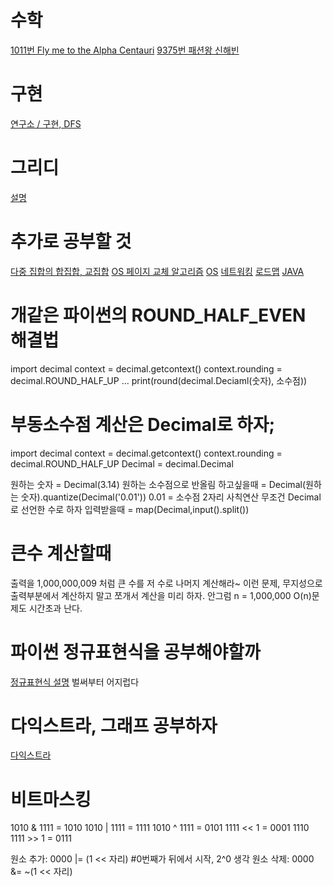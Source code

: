# 수학

[1011번 Fly me to the Alpha Centauri](https://www.acmicpc.net/problem/1011)
[9375번 패션왕 신해빈](https://www.acmicpc.net/problem/9375)

# 구현

[연구소 / 구현, DFS](https://www.acmicpc.net/problem/14502)

# 그리디

[설명](https://exponential-e.tistory.com/51?category=759548)

# 추가로 공부할 것

[다중 집합의 합집합, 교집합](https://velog.io/@munang/%EA%B0%9C%EB%85%90%EC%A0%95%EB%A6%AC-%ED%8C%8C%EC%9D%B4%EC%8D%AC-%EB%8B%A4%EC%A4%91-%EC%A7%91%ED%95%A9)
[OS 페이지 교체 알고리즘](https://zangzangs.tistory.com/143)
[OS](https://velog.io/@chappi?tag=OS)
[네트워킹](https://velog.io/@kimku1018/%EC%BB%B4%ED%93%A8%ED%84%B0-%EB%84%A4%ED%8A%B8%EC%9B%8C%ED%82%B91)
[로드맵](https://zero-base.co.kr/event/media_BE_school_roadmap)
[JAVA](https://velog.io/@skysoo/%EB%B0%B1%EC%97%94%EB%93%9C-%EA%B0%9C%EB%B0%9C%EC%9E%90-%EB%A1%9C%EB%93%9C%EB%A7%B5-%EB%94%B0%EB%9D%BC%EA%B0%80%EA%B8%B0-2.-%EC%96%B8%EC%96%B4%EB%B0%B0%EC%9A%B0%EA%B8%B0-JAVA)

# 개같은 파이썬의 ROUND_HALF_EVEN 해결법

import decimal
context = decimal.getcontext()
context.rounding = decimal.ROUND_HALF_UP
...
print(round(decimal.Deciaml(숫자), 소수점))

# 부동소수점 계산은 Decimal로 하자;

import decimal
context = decimal.getcontext()
context.rounding = decimal.ROUND_HALF_UP
Decimal = decimal.Decimal

원하는 숫자 = Decimal(3.14)
원하는 소수점으로 반올림 하고싶을때 = Decimal(원하는 숫자).quantize(Decimal('0.01'))
0.01 = 소수점 2자리
사칙연산 무조건 Decimal로 선언한 수로 하자
입력받을때 = map(Decimal,input().split())

# 큰수 계산할때

출력을 1,000,000,009 처럼 큰 수를 저 수로 나머지 계산해라~ 이런 문제, 무지성으로 출력부분에서 계산하지 말고 쪼개서 계산을 미리 하자.
안그럼 n = 1,000,000 O(n)문제도 시간초과 난다.

# 파이썬 정규표현식을 공부해야할까

[정규표현식 설명](https://nachwon.github.io/regular-expressions/)
벌써부터 어지럽다

# 다익스트라, 그래프 공부하자

[다익스트라](https://velog.io/@yoopark/shortest-path-implement)

# 비트마스킹

1010 & 1111 = 1010
1010 | 1111 = 1111
1010 ^ 1111 = 0101
1111 << 1 = 0001 1110
1111 >> 1 = 0111

원소 추가: 0000 |= (1 << 자리)    #0번째가 뒤에서 시작, 2^0 생각
원소 삭제: 0000 &= ~(1 << 자리)
